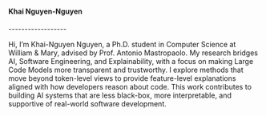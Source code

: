 
<h4>Khai Nguyen-Nguyen</h4>
------------------

Hi, I’m Khai-Nguyen Nguyen, a Ph.D. student in Computer Science at William & Mary, advised by Prof. Antonio Mastropaolo.
My research bridges AI, Software Engineering, and Explainability, with a focus on making Large Code Models more transparent and trustworthy.
I explore methods that move beyond token-level views to provide feature-level explanations aligned with how developers reason about code.
This work contributes to building AI systems that are less black-box, more interpretable, and supportive of real-world software development.

<div style="display: grid; grid-template-columns: repeat(4, 1fr); gap: 15px; padding: 5px;">
    <a href="https://nkn002.github.io"><i class="fa-solid fa-globe fa-2x"></i></a>
    <a href="https://www.linkedin.com/in/nkn002/"><i class="fa-brands fa-linkedin fa-2x"></i></a>
    <a href="https://x.com"><i class="fa-brands fa-x-twitter fa-2x"></i></a>
    <a href="https://scholar.google.com/citations?user=IMryD1YAAAAJ&hl=en&oi=sra"><i class="fa-brands fa-google-scholar fa-2x"></i></a>
</div>

